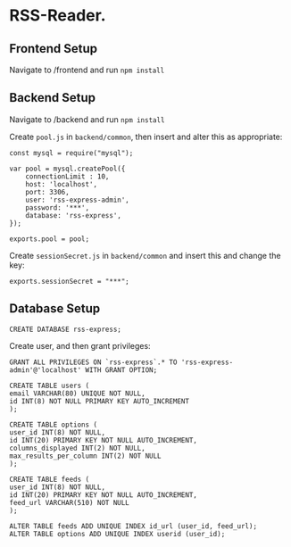 # RSS-Reader. 

## Frontend Setup

Navigate to /frontend and run `npm install`

## Backend Setup

Navigate to /backend and run `npm install`

Create `pool.js` in `backend/common`, then insert and alter this as appropriate:
```
const mysql = require("mysql");

var pool = mysql.createPool({
    connectionLimit : 10,
    host: 'localhost',
    port: 3306,
    user: 'rss-express-admin',
    password: '***',
    database: 'rss-express',
});

exports.pool = pool;
```

Create `sessionSecret.js` in `backend/common` and insert this and change the key:

```
exports.sessionSecret = "***";
```
## Database Setup

```CREATE DATABASE rss-express;```

Create user, and then grant privileges:

```
GRANT ALL PRIVILEGES ON `rss-express`.* TO 'rss-express-admin'@'localhost' WITH GRANT OPTION;
```

```
CREATE TABLE users (
email VARCHAR(80) UNIQUE NOT NULL,
id INT(8) NOT NULL PRIMARY KEY AUTO_INCREMENT
);

CREATE TABLE options (
user_id INT(8) NOT NULL,
id INT(20) PRIMARY KEY NOT NULL AUTO_INCREMENT,
columns_displayed INT(2) NOT NULL,
max_results_per_column INT(2) NOT NULL
);

CREATE TABLE feeds (
user_id INT(8) NOT NULL,
id INT(20) PRIMARY KEY NOT NULL AUTO_INCREMENT,
feed_url VARCHAR(510) NOT NULL
);

ALTER TABLE feeds ADD UNIQUE INDEX id_url (user_id, feed_url);
ALTER TABLE options ADD UNIQUE INDEX userid (user_id);
```

   
